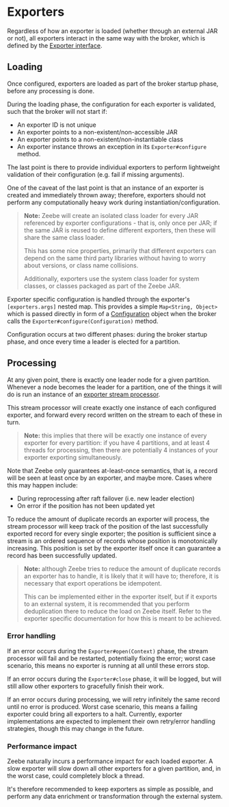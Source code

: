 # Exporters

Regardless of how an exporter is loaded (whether through an external JAR or not),
all exporters interact in the same way with the broker, which is defined by the
[Exporter interface](https://github.com/zeebe-io/zeebe/tree/{{commit}}/exporter-api/src/main/java/io/zeebe/exporter/spi/Exporter.java).

## Loading

Once configured, exporters are loaded as part of the broker startup phase, before
any processing is done.

During the loading phase, the configuration for each exporter is validated, such that
the broker will not start if:

* An exporter ID is not unique
* An exporter points to a non-existent/non-accessible JAR
* An exporter points to a non-existent/non-instantiable class
* An exporter instance throws an exception in its `Exporter#configure` method.

The last point is there to provide individual exporters to perform lightweight
validation of their configuration (e.g. fail if missing arguments).

One of the caveat of the last point is that an instance of an exporter is created and
immediately thrown away; therefore, exporters should not perform any computationally
heavy work during instantiation/configuration.

> **Note:** Zeebe will create an isolated class loader for every JAR referenced by
> exporter configurations - that is, only once per JAR; if the same JAR is reused to
> define different exporters, then these will share the same class loader.
>
> This has some nice properties, primarily that different exporters can depend on
> the same third party libraries without having to worry about versions, or class
> name collisions.
>
> Additionally, exporters use the system class loader for system classes, or
> classes packaged as part of the Zeebe JAR.

Exporter specific configuration is handled through the exporter's `[exporters.args]`
nested map. This provides a simple `Map<String, Object>` which is passed directly
in form of a [Configuration](https://github.com/zeebe-io/zeebe/tree/{{commit}}/exporter-api/src/main/java/io/zeebe/exporter/context/Configuration.java)
object when the broker calls the `Exporter#configure(Configuration)` method.

Configuration occurs at two different phases: during the broker startup phase, and
once every time a leader is elected for a partition.

## Processing

At any given point, there is exactly one leader
node for a given partition. Whenever a node becomes the leader for a partition, one
of the things it will do is run an instance of an
[exporter stream processor](https://github.com/zeebe-io/zeebe/tree/{{commit}}/broker-core/src/main/java/io/zeebe/broker/exporter/stream/ExporterStreamProcessor.java).

This stream processor will create exactly one instance of each configured exporter,
and forward every record written on the stream to each of these in turn.

> **Note:** this implies that there will be exactly one instance of every exporter for
> every partition: if you have 4 partitions, and at least 4 threads for processing,
> then there are potentially 4 instances of your exporter exporting simultaneously.

Note that Zeebe only guarantees at-least-once semantics, that is, a record will be
seen at least once by an exporter, and maybe more. Cases where this may happen
include:

* During reprocessing after raft failover (i.e. new leader election)
* On error if the position has not been updated yet

To reduce the amount of duplicate records an exporter will process, the stream
processor will keep track of the position of the last successfully exported record
for every single exporter; the position is sufficient since a stream is an ordered
sequence of records whose position is monotonically increasing. This position is
set by the exporter itself once it can guarantee a record has been successfully
updated.

> **Note:** although Zeebe tries to reduce the amount of duplicate records an
> exporter has to handle, it is likely that it will have to; therefore, it is
> necessary that export operations be idempotent.
>
> This can be implemented either in the exporter itself, but if it exports to an
> external system, it is recommended that you perform deduplication there to reduce
> the load on Zeebe itself. Refer to the exporter specific documentation for how
> this is meant to be achieved.

### Error handling

If an error occurs during the `Exporter#open(Context)` phase, the stream
processor will fail and be restarted, potentially fixing the error; worst case
scenario, this means no exporter is running at all until these errors stop.

If an error occurs during the `Exporter#close` phase, it will be logged, but will
still allow other exporters to gracefully finish their work.

If an error occurs during processing, we will retry infinitely the same record until
no error is produced. Worst case scenario, this means a failing exporter could bring
all exporters to a halt. Currently, exporter implementations are expected to
implement their own retry/error handling strategies, though this may change in the
future.

### Performance impact

Zeebe naturally incurs a performance impact for each loaded exporter. A slow
exporter will slow down all other exporters for a given partition, and, in the
worst case, could completely block a thread.

It's therefore recommended to keep exporters as simple as possible, and perform
any data enrichment or transformation through the external system.
